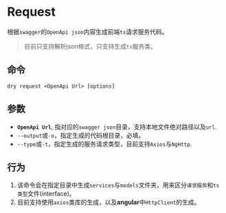 # Request

根据`swagger`的`OpenApi json`内容生成前端`ts`请求服务代码。
> 目前只支持解析json格式，只支持生成`ts`服务类。
>
## 命令

`dry request <OpenApi Url> [options]`

## 参数

- **`OpenApi Url`**, 指对应的`swagger json`目录，支持本地文件绝对路径以及`url`.
- `--output`或`-o`，指定生成的代码根目录，必填。
- `--type`或`-t`，指定生成的服务请求类型，目前支持`Axios`与`NgHttp`.

## 行为

1. 该命令会在指定目录中生成`services`与`models`文件夹，用来区分`请求服务`和`ts类型`文件(interface)。
2. 目前支持使用`axios`类库的生成，以及**angular**中`HttpClient`的生成。
